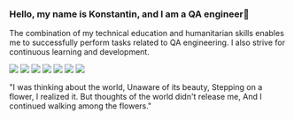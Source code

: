 ### Hello, my name is Konstantin, and I am a QA engineer👋
The combination of my technical education and humanitarian skills enables me to successfully perform tasks related to QA engineering. I also strive for continuous learning and development.

<img src="https://img.shields.io/badge/html5-000000?style=for-the-badge&logo=html5&logoColor=B8860B"/> <img src="https://img.shields.io/badge/ css3 -000000?style=for-the-badge&logo=css3&logoColor=B8860B"/> <img src="https://img.shields.io/badge/ mysql -000000?style=for-the-badge&logo=mysql&logoColor=B8860B"/> <img src="https://img.shields.io/badge/ javascript -000000?style=for-the-badge&logo=javascript&logoColor=B8860B"/> <img src="https://img.shields.io/badge/ git -000000?style=for-the-badge&logo=git&logoColor=B8860B"/> <img src="https://img.shields.io/badge/ github -000000?style=for-the-badge&logo=github&logoColor=B8860B"/> <img src="https://img.shields.io/badge/selenium-000000?style=for-the-badge&logo=selenium&logoColor=B8860B"/>

"I was thinking about the world, Unaware of its beauty, Stepping on a flower, I realized it.
But thoughts of the world didn't release me, And I continued walking among the flowers."
